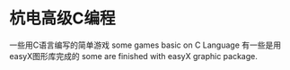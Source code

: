 # 杭电高级C编程
一些用C语言编写的简单游戏
some games basic on C Language
有一些是用easyX图形库完成的
some are finished with easyX graphic package.
